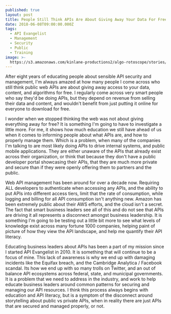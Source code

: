 ```yaml
---
published: true
layout: post
title: People Still Think APIs Are About Giving Away Your Data For Free
date: 2018-06-08T09:00:00.000Z
tags:
  - API Evangelist
  - Management
  - Security
  - Public
  - Training
image: >-
  https://s3.amazonaws.com/kinlane-productions2/algo-rotoscope/stories/adam-smith_dali_three.jpg
---
```

<p></p>After eight years of educating people about sensible API security and management, I'm always amazed at how many people I come across who still think public web APIs are about giving away access to your data, content, and algorithms for free. I regularly come across very smart people who say they'd be doing APIs, but they depend on revenue from selling their data and content, and wouldn't benefit from just putting it online for everyone to download for free.

I wonder when we stopped thinking the web was not about giving everything away for free? It is something I'm going to have to investigate a little more. For me, it shows how much education we still have ahead of us when it comes to informing people about what APIs are, and how to properly manage them. Which is a problem, when many of the companies I'm talking to are most likely doing APIs to drive internal systems, and public mobile applications. They are either unaware of the APIs that already exist across their organization, or think that because they don't have a public developer portal showcasing their APIs, that they are much more private and secure than if they were openly offering them to partners and the public.

Web API management has been around for over a decade now. Requiring ALL developers to authenticate when accessing any APIs, and the ability to put APIs into different access tiers, limit that the rate of consumption, while logging and billing for all API consumption isn't anything new. Amazon has been extremely public about their AWS efforts, and the cloud isn't a secret. The fact that smart business leaders see all of this and do not see that APIs are driving it all represents a disconnect amongst business leadership. It is something I'm going to be testing out a little bit more to see what levels of knowledge exist across many fortune 1000 companies, helping paint of picture of how they view the API landscape, and help me quantify their API literacy.

Educating business leaders about APIs has been a part of my mission since I started API Evangelist in 2010. It is something that will continue to be a focus of mine. This lack of awareness is why we end up with damaging incidents like the Equifax breach, and the Cambridge Analytica / Facebook scandal. Its how we end up with so many trolls on Twitter, and an out of balance API ecosystems across federal, state, and municipal governments. It is a problem that we need to address in the industry, and work to help educate business leaders around common patterns for securing and managing our API resources. I think this process always begins with education and API literacy, but is a symptom of the disconnect around storytelling about public vs private APIs, when in reality there are just APIs that are secured and managed properly, or not.
